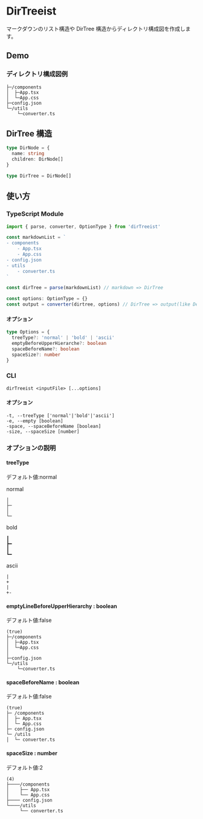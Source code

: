 # DirTreeist

マークダウンのリスト構造や DirTree 構造からディレクトリ構成図を作成します。

## Demo

### ディレクトリ構成図例

```text
├─/components
│  ├─App.tsx
│  └─App.css
├─config.json
└─/utils
    └─converter.ts
```

## DirTree 構造

```ts
type DirNode = {
  name: string
  children: DirNode[]
}

type DirTree = DirNode[]
```

## 使い方

### TypeScript Module

```ts
import { parse, converter, OptionType } from 'dirTreeist'

const markdownList = `
- components
    - App.tsx
    - App.css
- config.json
- utils
    - converter.ts
`

const dirTree = parse(markdownList) // markdown => DirTree

const options: OptionType = {}
const output = converter(dirtree, options) // DirTree => output(like Demo)
```

#### オプション

```ts
type Options = {
  treeType?: 'normal' | 'bold' | 'ascii'
  emptyBeforeUpperHierarche?: boolean
  spaceBeforeName?: boolean
  spaceSize?: number
}
```

### CLI

```shell
dirTreeist <inputFile> [...options]
```

#### オプション

```test
-t, --treeType ['normal'|'bold'|'ascii']
-e, --empty [boolean]
-space, --spaceBeforeName [boolean]
-size, --spaceSize [number]
```

### オプションの説明

#### treeType

デフォルト値:normal

normal

```
│
├─
│
└─
```

bold

```
┃
┣━
┃
┗━
```

ascii

```
|
+
|
+-
```

#### emptyLineBeforeUpperHierarchy : boolean

デフォルト値:false

```text
(true)
├─/components
│  ├─App.tsx
│  └─App.css
│
├─config.json
└─/utils
    └─converter.ts
```

#### spaceBeforeName : boolean

デフォルト値:false

```text
(true)
├─ /components
│  ├─ App.tsx
│  └─ App.css
├─ config.json
└─ /utils
│  └─ converter.ts
```

#### spaceSize : number

デフォルト値:2

```text
(4)
├────/components
│    ├── App.tsx
│    └── App.css
├──── config.json
└────/utils
     └── converter.ts
```

